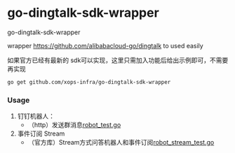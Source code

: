 # go-dingtalk-sdk-wrapper
go-dingtalk-sdk-wrapper

wrapper https://github.com/alibabacloud-go/dingtalk to used easily

如果官方已经有最新的 sdk可以实现，这里只需加入功能后给出示例即可，不需要再实现

```bash
go get github.com/xops-infra/go-dingtalk-sdk-wrapper
```

### Usage
1. 钉钉机器人：
    - （http）发送群消息[robot_test.go](examples/robot/main_test.go)
2. 事件订阅 Stream
    - （官方库）Stream方式问答机器人和事件订阅[robot_stream_test.go](examples/dingtalk_stream/main_test.go)
